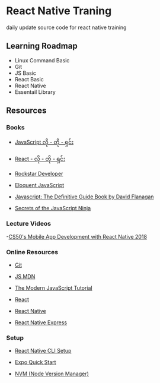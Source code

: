 # React Native Traning

daily update source code for react native training

## Learning Roadmap

- Linux Command Basic
- Git
- JS Basic
- React Basic
- React Native
- Essentail Library

## Resources

### Books

- [JavaScript လို - တို - ရှင်း](https://eimaung.com/jsbook/)

- [React - လို - တို - ရှင်း](https://eimaung.com/react/)

- [Rockstar Developer](https://eimaung.com/rockstar-developer/)

- [Eloquent JavaScript](https://eloquentjavascript.net/)

- [Javascript: The Definitive Guide Book by David Flanagan](https://www.oreilly.com/library/view/javascript-the-definitive/9781449393854/)

- [Secrets of the JavaScript Ninja](https://www.manning.com/books/secrets-of-the-javascript-ninja-second-edition)

### Lecture Videos

-[CS50's Mobile App Development with React Native 2018](https://youtube.com/playlist?list=PLhQjrBD2T382gdfveyad09Ierl_3Jh_wR&si=4rOlZpy1Y2uWgFU_)

### Online Resources

- [Git](https://www.youtube.com/watch?v=NcoBAfJ6l2Q&t=9s)

- [JS MDN](https://developer.mozilla.org/en-US/docs/Learn/JavaScript)

- [The Modern JavaScript Tutorial](https://javascript.info/)

- [React](https://react.dev/)

- [React Native](https://reactnative.dev/)

- [React Native Express](https://www.reactnative.express/)

### Setup

- [React Native CLI Setup](https://reactnative.dev/docs/0.70/environment-setup)

- [Expo Quick Start](https://reactnative.dev/docs/0.70/environment-setup?guide=quickstart)

- [NVM (Node Version Manager)](https://github.com/nvm-sh/nvm)
